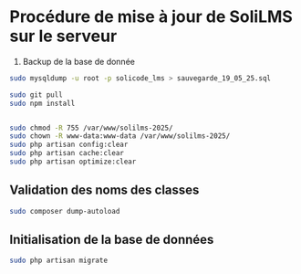# Procédure de mise à jour de SoliLMS sur le serveur


1. Backup de la base de donnée 


````bash
sudo mysqldump -u root -p solicode_lms > sauvegarde_19_05_25.sql
````


````bash
sudo git pull
sudo npm install


sudo chmod -R 755 /var/www/solilms-2025/
sudo chown -R www-data:www-data /var/www/solilms-2025/
sudo php artisan config:clear
sudo php artisan cache:clear
sudo php artisan optimize:clear
````

## Validation des noms des classes

````bash
sudo composer dump-autoload
````




## Initialisation de la base de données

````bash
sudo php artisan migrate
````

